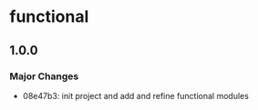 # functional

## 1.0.0

### Major Changes

- 08e47b3: init project and add and refine functional modules
